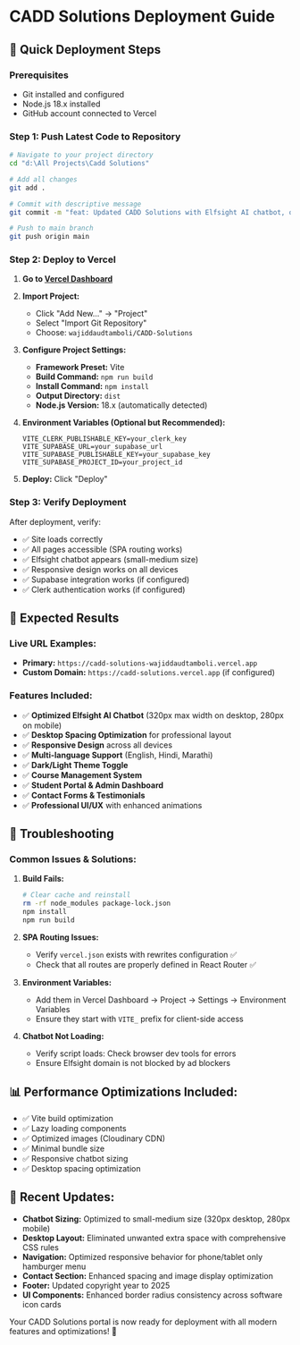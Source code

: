 # CADD Solutions Deployment Guide

## 🚀 Quick Deployment Steps

### Prerequisites

- Git installed and configured
- Node.js 18.x installed
- GitHub account connected to Vercel

### Step 1: Push Latest Code to Repository

```bash
# Navigate to your project directory
cd "d:\All Projects\Cadd Solutions"

# Add all changes
git add .

# Commit with descriptive message
git commit -m "feat: Updated CADD Solutions with Elfsight AI chatbot, optimized desktop spacing, and enhanced UI"

# Push to main branch
git push origin main
```

### Step 2: Deploy to Vercel

1. **Go to [Vercel Dashboard](https://vercel.com/dashboard)**

2. **Import Project:**

   - Click "Add New..." → "Project"
   - Select "Import Git Repository"
   - Choose: `wajiddaudtamboli/CADD-Solutions`

3. **Configure Project Settings:**

   - **Framework Preset:** Vite
   - **Build Command:** `npm run build`
   - **Install Command:** `npm install`
   - **Output Directory:** `dist`
   - **Node.js Version:** 18.x (automatically detected)

4. **Environment Variables (Optional but Recommended):**

   ```
   VITE_CLERK_PUBLISHABLE_KEY=your_clerk_key
   VITE_SUPABASE_URL=your_supabase_url
   VITE_SUPABASE_PUBLISHABLE_KEY=your_supabase_key
   VITE_SUPABASE_PROJECT_ID=your_project_id
   ```

5. **Deploy:** Click "Deploy"

### Step 3: Verify Deployment

After deployment, verify:

- ✅ Site loads correctly
- ✅ All pages accessible (SPA routing works)
- ✅ Elfsight chatbot appears (small-medium size)
- ✅ Responsive design works on all devices
- ✅ Supabase integration works (if configured)
- ✅ Clerk authentication works (if configured)

## 🎯 Expected Results

### Live URL Examples:

- **Primary:** `https://cadd-solutions-wajiddaudtamboli.vercel.app`
- **Custom Domain:** `https://cadd-solutions.vercel.app` (if configured)

### Features Included:

- ✅ **Optimized Elfsight AI Chatbot** (320px max width on desktop, 280px on mobile)
- ✅ **Desktop Spacing Optimization** for professional layout
- ✅ **Responsive Design** across all devices
- ✅ **Multi-language Support** (English, Hindi, Marathi)
- ✅ **Dark/Light Theme Toggle**
- ✅ **Course Management System**
- ✅ **Student Portal & Admin Dashboard**
- ✅ **Contact Forms & Testimonials**
- ✅ **Professional UI/UX** with enhanced animations

## 🔧 Troubleshooting

### Common Issues & Solutions:

1. **Build Fails:**

   ```bash
   # Clear cache and reinstall
   rm -rf node_modules package-lock.json
   npm install
   npm run build
   ```

2. **SPA Routing Issues:**

   - Verify `vercel.json` exists with rewrites configuration ✅
   - Check that all routes are properly defined in React Router ✅

3. **Environment Variables:**

   - Add them in Vercel Dashboard → Project → Settings → Environment Variables
   - Ensure they start with `VITE_` prefix for client-side access

4. **Chatbot Not Loading:**
   - Verify script loads: Check browser dev tools for errors
   - Ensure Elfsight domain is not blocked by ad blockers

## 📊 Performance Optimizations Included:

- ✅ Vite build optimization
- ✅ Lazy loading components
- ✅ Optimized images (Cloudinary CDN)
- ✅ Minimal bundle size
- ✅ Responsive chatbot sizing
- ✅ Desktop spacing optimization

## 🎨 Recent Updates:

- **Chatbot Sizing:** Optimized to small-medium size (320px desktop, 280px mobile)
- **Desktop Layout:** Eliminated unwanted extra space with comprehensive CSS rules
- **Navigation:** Optimized responsive behavior for phone/tablet only hamburger menu
- **Contact Section:** Enhanced spacing and image display optimization
- **Footer:** Updated copyright year to 2025
- **UI Components:** Enhanced border radius consistency across software icon cards

Your CADD Solutions portal is now ready for deployment with all modern features and optimizations! 🚀
